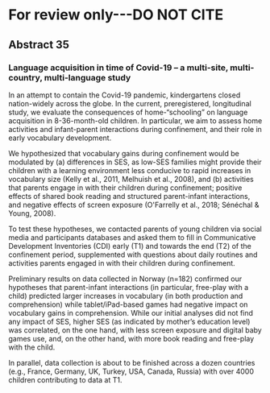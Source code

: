 # For review only---DO NOT CITE

## Abstract 35

### Language acquisition in time of Covid-19 – a multi-site, multi-country, multi-language study

In an attempt to contain the Covid-19 pandemic, kindergartens closed nation-widely across the globe. In the current, preregistered, longitudinal study, we evaluate the consequences of home-“schooling” on language acquisition in 8-36-month-old children. In particular, we aim to assess home activities and infant-parent interactions during confinement, and their role in early vocabulary development.

We hypothesized that vocabulary gains during confinement would be modulated by (a) differences in SES, as low-SES families might provide their children with a learning environment less conducive to rapid increases in vocabulary size (Kelly et al., 2011, Melhuish et al., 2008), and (b) activities that parents engage in with their children during confinement; positive effects of shared book reading and structured parent-infant interactions, and negative effects of screen exposure (O'Farrelly et al., 2018; Sénéchal & Young, 2008).

To test these hypotheses, we contacted parents of young children via social media and participants databases and asked them to fill in Communicative Development Inventories (CDI) early (T1) and towards the end (T2) of the confinement period, supplemented with questions about daily routines and activities parents engaged in with their children during confinement.

Preliminary results on data collected in Norway (n=182) confirmed our hypotheses that parent-infant interactions (in particular, free-play with a child) predicted larger increases in vocabulary (in both production and comprehension) while tablet/iPad-based games had negative impact on vocabulary gains in comprehension. While our initial analyses did not find any impact of SES, higher SES (as indicated by mother’s education level) was correlated, on the one hand, with less screen exposure and digital baby games use, and, on the other hand, with more book reading and free-play with the child. 

In parallel, data collection is about to be finished across a dozen countries (e.g., France, Germany, UK, Turkey, USA, Canada, Russia) with over 4000 children contributing to data at T1.
